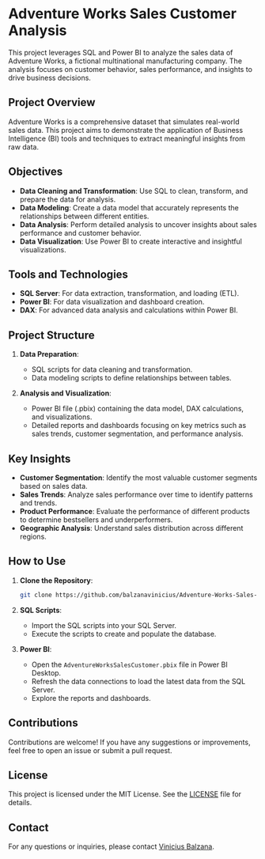 
# Adventure Works Sales Customer Analysis

This project leverages SQL and Power BI to analyze the sales data of Adventure Works, a fictional multinational manufacturing company. The analysis focuses on customer behavior, sales performance, and insights to drive business decisions.

## Project Overview

Adventure Works is a comprehensive dataset that simulates real-world sales data. This project aims to demonstrate the application of Business Intelligence (BI) tools and techniques to extract meaningful insights from raw data.

## Objectives

- **Data Cleaning and Transformation**: Use SQL to clean, transform, and prepare the data for analysis.
- **Data Modeling**: Create a data model that accurately represents the relationships between different entities.
- **Data Analysis**: Perform detailed analysis to uncover insights about sales performance and customer behavior.
- **Data Visualization**: Use Power BI to create interactive and insightful visualizations.

## Tools and Technologies

- **SQL Server**: For data extraction, transformation, and loading (ETL).
- **Power BI**: For data visualization and dashboard creation.
- **DAX**: For advanced data analysis and calculations within Power BI.

## Project Structure

1. **Data Preparation**:
    - SQL scripts for data cleaning and transformation.
    - Data modeling scripts to define relationships between tables.

2. **Analysis and Visualization**:
    - Power BI file (.pbix) containing the data model, DAX calculations, and visualizations.
    - Detailed reports and dashboards focusing on key metrics such as sales trends, customer segmentation, and performance analysis.

## Key Insights

- **Customer Segmentation**: Identify the most valuable customer segments based on sales data.
- **Sales Trends**: Analyze sales performance over time to identify patterns and trends.
- **Product Performance**: Evaluate the performance of different products to determine bestsellers and underperformers.
- **Geographic Analysis**: Understand sales distribution across different regions.

## How to Use

1. **Clone the Repository**:
    ```bash
    git clone https://github.com/balzanavinicius/Adventure-Works-Sales-Customer.git
    ```

2. **SQL Scripts**:
    - Import the SQL scripts into your SQL Server.
    - Execute the scripts to create and populate the database.

3. **Power BI**:
    - Open the `AdventureWorksSalesCustomer.pbix` file in Power BI Desktop.
    - Refresh the data connections to load the latest data from the SQL Server.
    - Explore the reports and dashboards.

## Contributions

Contributions are welcome! If you have any suggestions or improvements, feel free to open an issue or submit a pull request.

## License

This project is licensed under the MIT License. See the [LICENSE](LICENSE) file for details.

## Contact

For any questions or inquiries, please contact [Vinicius Balzana](mailto:your-email@example.com).
